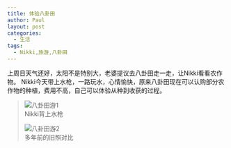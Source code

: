 ```yaml
---
title: 体验八卦田
author: Paul
layout: post
categories:
  - 生活
tags:
  - Nikki,旅游,八卦田
---
```


上周日天气还好，太阳不是特别大，老婆提议去八卦田走一走，让Nikki看看农作物。
Nikki今天带上水枪，一路玩水，心情愉快，原来八卦田现在可以认购部分农作物的种植，费用不高，自己可以体验从种到收获的过程。

> ![八卦田游1](https://imgs.gq/2017-0709/bgt1.JPG)    
> Nikki背上水枪
> 
> ![八卦田游2](https://imgs.gq/2017-0709/bgt2.JPG)    
> 多年前的旧照对比